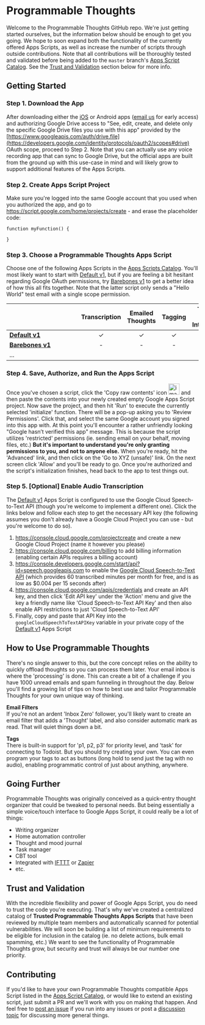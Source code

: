 # Programmable Thoughts
Welcome to the Programmable Thoughts GitHub repo. We're just getting started ourselves, but the information below should be enough to get you going. We hope to soon expand both the functionality of the currently offered Apps Scripts, as well as increase the number of scripts through outside contributions. Note that all contributions will be thoroughly tested and validated before being added to the `master` branch's [Apps Script Catalog](Apps%20Scripts%20Catalog). See the [Trust and Validation](README.md#trust-and-validation) section below for more info.

## Getting Started
### Step 1. Download the App
After downloading either the [iOS](https://apps.apple.com/app/programmable-thoughts/id1627115569) or Android apps ([email us](mailto:hi@programmablethoughts.com) for early access) and authorizing Google Drive access to "See, edit, create, and delete only the specific Google Drive files you use with this app" provided by the [https://www.googleapis.com/auth/drive.file](https://developers.google.com/identity/protocols/oauth2/scopes#drive) OAuth scope, proceed to Step 2. Note that you can actually use any voice recording app that can sync to Google Drive, but the official apps are built from the ground up with this use-case in mind and will likely grow to support additional features of the Apps Scripts.

### Step 2. Create Apps Script Project
Make sure you're logged into the same Google account that you used when you authorized the app, and go to https://script.google.com/home/projects/create - and erase the placeholder code:
```
function myFunction() {
  
}
```
### Step 3. Choose a Programmable Thoughts Apps Script
Choose one of the following Apps Scripts in the [Apps Scripts Catalog](Apps%20Scripts%20Catalog). You'll most likely want to start with [Default v1](Apps%20Scripts%20Catalog/Default%20v1/Code.gs), but if you are feeling a bit hesitant regarding Google OAuth permissions, try [Barebones v1](Apps%20Scripts%20Catalog/Barebones%20v1/Code.gs) to get a better idea of how this all fits together. Note that the latter script only sends a "Hello World" test email with a single scope permission.

|&nbsp;&nbsp;&nbsp;&nbsp;&nbsp;&nbsp;&nbsp;&nbsp;&nbsp;&nbsp;&nbsp;&nbsp;&nbsp;&nbsp;&nbsp;&nbsp;&nbsp;&nbsp;&nbsp;&nbsp;&nbsp;&nbsp;&nbsp;&nbsp;&nbsp;&nbsp;&nbsp;&nbsp;&nbsp;&nbsp;&nbsp;&nbsp;&nbsp;&nbsp;&nbsp;&nbsp;&nbsp;&nbsp;&nbsp;&nbsp;| Transcription | Emailed Thoughts | Tagging | Todoist Task Integration | Google Doc per Thought | Master Thought Spreadsheet |
|--------------|:-------------:|:----------------:|:--------------------------:|:------------------------:|:----------------------:|:--------------------------:|
| **[Default v1](Apps%20Scripts%20Catalog/Default%20v1/Code.gs)**   |       ✓       |         ✓        |              ✓             |             ✓            |            ✓           |              ✓             |
| **[Barebones v1](Apps%20Scripts%20Catalog/Barebones%20v1/Code.gs)** |       -       |         -        |              -             |             -            |            -           |              -             |
| ...          |               |                  |                            |                          |                        |                            |

### Step 4. Save, Authorize, and Run the Apps Script
Once you've chosen a script, click the 'Copy raw contents' icon 
<img width="29" alt="image" src="https://user-images.githubusercontent.com/7659306/172484479-d86e923c-122b-4400-a2e0-7376df1989d3.png"> and then paste the contents into your newly created empty Google Apps Script project. Now save the project, and then hit 'Run' to execute the currently selected 'initialize' function. There will be a pop-up asking you to 'Review Permissions'. Click that, and select the same Google account you signed into this app with. At this point you'll encounter a rather unfriendly looking "Google hasn’t verified this app" message. This is because the script utilizes 'restricted' permissions (ie. sending email on your behalf, moving files, etc.) **But it's important to understand you're only granting permissions to you, and not to anyone else.** When you're ready, hit the 'Advanced' link, and then click on the 'Go to XYZ (unsafe)' link. On the next screen click 'Allow' and you'll be ready to go. Once you're authorized and the script's initialization finishes, head back to the app to test things out. 

### Step 5. [Optional] Enable Audio Transcription
The [Default v1](Apps%20Scripts%20Catalog/Default%20v1/Code.gs) Apps Script is configured to use the Google Cloud Speech-to-Text API (though you're welcome to implement a different one). Click the links below and follow each step to get the necessary API key (the following assumes you don't already have a Google Cloud Project you can use - but you're welcome to do so).

1. https://console.cloud.google.com/projectcreate and create a new Google Cloud Project (name it however you please)
2. https://console.cloud.google.com/billing to add billing information (enabling certain APIs requires a billing account)
3. https://console.developers.google.com/start/api?id=speech.googleapis.com to enable the [Google Cloud Speech-to-Text API](https://cloud.google.com/speech-to-text/pricing) (which provides 60 transcribed minutes per month for free, and is as low as $0.004 per 15 seconds after)
4. https://console.cloud.google.com/apis/credentials and create an API key, and then click 'Edit API key' under the 'Action' menu and give the key a friendly name like 'Cloud Speech-to-Text API Key' and then also enable API restrictions to just 'Cloud Speech-to-Text API'
5. Finally, copy and paste that API Key into the `googleCloudSpeechToTextAPIKey` variable in your private copy of the [Default v1](Apps%20Scripts%20Catalog/Default%20v1/Code.gs) Apps Script

## How to Use Programmable Thoughts
There's no single answer to this, but the core concept relies on the ability to quickly offload thoughts so you can process them later. Your email inbox is where the 'processing' is done. This can create a bit of a challenge if you have 1000 unread emails and spam funneling in throughout the day. Below you'll find a growing list of tips on how to best use and tailor Programmable Thoughts for your own unique way of thinking.

**Email Filters**<br>
If you're not an ardent 'Inbox Zero' follower, you'll likely want to create an email filter that adds a 'Thought' label, and also consider automatic mark as read. That will quiet things down a bit.

**Tags**<br>
There is built-in support for 'p1, p2, p3' for priority level, and 'task' for connecting to Todoist. But you should try creating your own. You can even program your tags to act as buttons (long hold to send just the tag with no audio), enabling programmatic control of just about anything, anywhere. 

## Going Further
Programmable Thoughts was originally conceived as a quick-entry thought organizer that could be tweaked to personal needs. But being essentially a simple voice/touch interface to Google Apps Script, it could really be a lot of things:

  - Writing organizer
  - Home automation controller
  - Thought and mood journal
  - Task manager
  - CBT tool
  - Integrated with [IFTTT](https://ifttt.com) or [Zapier](https://zapier.com)
  - etc.

## Trust and Validation
With the incredible flexibility and power of Google Apps Script, you do need to trust the code you're executing. That's why we've created a centralized catalog of <b>Trusted Programmable Thoughts Apps Scripts</b> that have been reviewed by multiple team members and automatically scanned for potential vulnerabilities. We will soon be building a list of minimum requirements to be eligible for inclusion in the catalog (ie. no delete actions, bulk email spamming, etc.) We want to see the functionality of Programmable Thoughts grow, but security and trust will always be our number one priority.

## Contributing
If you'd like to have your own Programmable Thoughts compatible Apps Script listed in the [Apps Script Catalog](Apps%20Scripts%20Catalog), or would like to extend an existing script, just submit a PR and we'll work with you on making that happen. And feel free to [post an issue](https://github.com/MomentCaptureInc/ProgrammableThoughts/issues/new) if you run into any issues or post a [discussion topic](https://github.com/MomentCaptureInc/ProgrammableThoughts/discussions/new) for discussing more general things.

